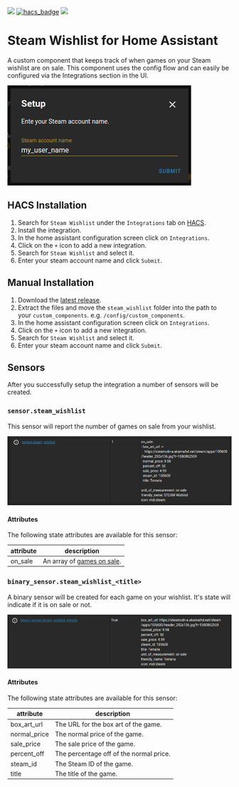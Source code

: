 [![](https://img.shields.io/github/release/boralyl/steam-wishlist/all.svg?style=for-the-badge)](https://github.com/boralyl/steam-wishlist/releases)
[![hacs_badge](https://img.shields.io/badge/HACS-Custom-orange.svg?style=for-the-badge)](https://github.com/custom-components/hacs)
[![](https://img.shields.io/github/license/boralyl/steam-wishlist?style=for-the-badge)](LICENSE)

# Steam Wishlist for Home Assistant

A custom component that keeps track of when games on your Steam wishlist are on
sale.  This component uses the config flow and can easily be configured via the
Integrations section in the UI.

[![sensor.steam_wishlist](./assets/setup.png)](./assets/setup.png)

## HACS Installation

1. Search for `Steam Wishlist` under the `Integrations` tab on [HACS](https://hacs.xyz/).
2. Install the integration.
3. In the home assistant configuration screen click on `Integrations`.
4. Click on the `+` icon to add a new integration.
5. Search for `Steam Wishlist` and select it.
6. Enter your steam account name and click `Submit`.

## Manual Installation
1. Download the [latest release](https://github.com/boralyl/steam-wishlist/releases).
2. Extract the files and move the `steam_wishlist` folder into the path to your
   `custom_components`.  e.g. `/config/custom_components`.
3. In the home assistant configuration screen click on `Integrations`.
4. Click on the `+` icon to add a new integration.
5. Search for `Steam Wishlist` and select it.
6. Enter your steam account name and click `Submit`.

## Sensors

After you successfully setup the integration a number of sensors will be created.

### `sensor.steam_wishlist`

This sensor will report the number of games on sale from your wishlist.

[![sensor.steam_wishlist](./assets/sensor.steam_wishlist.png)](./assets/sensor.steam_wishlist.png)

#### Attributes

The following state attributes are available for this sensor:

|attribute|description|
|-|-|
|on_sale|An array of [games on sale](#attributes-1).|


### `binary_sensor.steam_wishlist_<title>`

A binary sensor will be created for each game on your wishlist.  It's state will
indicate if it is on sale or not.

[![sensor.steam_wishlist](./assets/binary_sensor.steam_wishlist_terraria.png)](./assets/binary_sensor.steam_wishlist_terraria.png)

#### Attributes

The following state attributes are available for this sensor:

|attribute|description|
|-|-|
|box_art_url|The URL for the box art of the game.|
|normal_price|The normal price of the game.|
|sale_price|The sale price of the game.|
|percent_off|The percentage off of the normal price.|
|steam_id|The Steam ID of the game.|
|title|The title of the game.|
